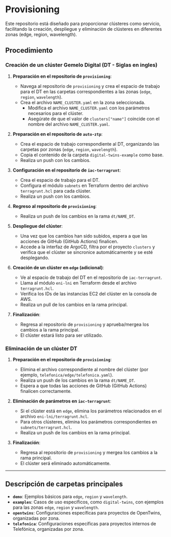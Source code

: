 # Provisioning

Este repositorio está diseñado para proporcionar clústeres como servicio, facilitando la creación, despliegue y eliminación de clústeres en diferentes zonas (edge, region, wavelength).

## Procedimiento

### **Creación de un clúster Gemelo Digital (DT - Siglas en ingles)**

1. **Preparación en el repositorio de `provisioning`**:
   - Navega al repositorio de `provisioning` y crea el espacio de trabajo para el DT en las carpetas correspondientes a las zonas (`edge`, `region`, `wavelength`).
   - Crea el archivo `NAME_CLUSTER.yaml` en la zona seleccionada.
     - Modifica el archivo `NAME_CLUSTER.yaml` con los parámetros necesarios para el clúster.
     - Asegúrate de que el valor de `clusters["name"]` coincide con el nombre del archivo `NAME_CLUSTER.yaml`.

2. **Preparación en el repositorio de `auto-ztp`**:
   - Crea el espacio de trabajo correspondiente al DT, organizando las carpetas por zonas (`edge`, `region`, `wavelength`).
   - Copia el contenido de la carpeta `digital-twins-example` como base.
   - Realiza un push con los cambios.

3. **Configuración en el repositorio de `iac-terragrunt`**:
   - Crea el espacio de trabajo para el DT.
   - Configura el módulo `subnets` en Terraform dentro del archivo `terragrunt.hcl` para cada clúster.
   - Realiza un push con los cambios.

4. **Regreso al repositorio de `provisioning`**:
   - Realiza un push de los cambios en la rama `dt/NAME_DT`.

5. **Despliegue del clúster**:
   - Una vez que los cambios han sido subidos, espera a que las acciones de GitHub (GitHub Actions) finalicen.
   - Accede a la interfaz de ArgoCD, filtra por el proyecto `clusters` y verifica que el clúster se sincronice automáticamente y se esté desplegando.

6. **Creación de un clúster en `edge` (adicional)**:
   - Ve al espacio de trabajo del DT en el repositorio de `iac-terragrunt`.
   - Llama al módulo `eni-lni` en Terraform desde el archivo `terragrunt.hcl`.
   - Verifica los IDs de las instancias EC2 del clúster en la consola de AWS.
   - Realiza un pull de los cambios en la rama principal.

7. **Finalización**:
   - Regresa al repositorio de `provisioning` y aprueba/mergea los cambios a la rama principal.
   - El clúster estará listo para ser utilizado.

### **Eliminación de un clúster DT**

1. **Preparación en el repositorio de `provisioning`**:
   - Elimina el archivo correspondiente al nombre del clúster (por ejemplo, `telefonica/edge/telefonica.yaml`).
   - Realiza un push de los cambios en la rama `dt/NAME_DT`.
   - Espera a que todas las acciones de GitHub (GitHub Actions) finalicen correctamente.

2. **Eliminación de parámetros en `iac-terragrunt`**:
   - Si el clúster está en `edge`, elimina los parámetros relacionados en el archivo `eni-lni/terragrunt.hcl`.
   - Para otros clústeres, elimina los parámetros correspondientes en `subnets/terragrunt.hcl`.
   - Realiza un push de los cambios en la rama principal.

3. **Finalización**:
   - Regresa al repositorio de `provisioning` y mergea los cambios a la rama principal.
   - El clúster será eliminado automáticamente.

---

## Descripción de carpetas principales

- **`demo`**: Ejemplos básicos para `edge`, `region` y `wavelength`.
- **`examples`**: Casos de uso específicos, como `digital-twins`, con ejemplos para las zonas `edge`, `region` y `wavelength`.
- **`opentwins`**: Configuraciones específicas para proyectos de OpenTwins, organizadas por zona.
- **`telefonica`**: Configuraciones específicas para proyectos internos de Telefónica, organizadas por zona.